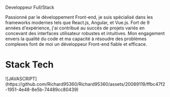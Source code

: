 Developpeur Full/Stack 

Passionné par le développement Front-end, je suis spécialisé dans les frameworks modernes tels que React.js, Angular, et Vue.js. Fort de 9 années d'expérience, j'ai contribué au succès de projets variés en concevant des interfaces utilisateur robustes et intuitives. Mon engagement envers la qualité du code et ma capacité à résoudre des problèmes complexes font de moi un développeur Front-end fiable et efficace.

<h1>Stack Tech</h1>
![JAVASCRIPT](https://github.com/Richard95360/Richard95360/assets/20089119/ffbc47f2-1951-4e48-8e5b-74489cc80439)
